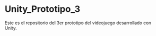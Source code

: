 # Unity_Prototipo_3

Este es el repositorio del 3er prototipo del videojuego desarrollado con Unity.
